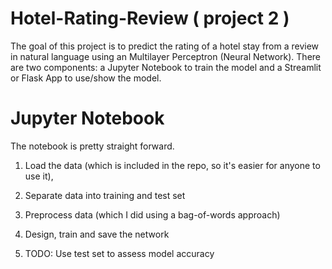 # Hotel-Rating-Review ( project 2 )
The goal of this project is to predict the rating of a hotel stay from a review in natural language using an Multilayer Perceptron (Neural Network). There are two components: a Jupyter Notebook to train the model and a Streamlit or Flask App to use/show the model.

# Jupyter Notebook
The notebook is pretty straight forward.

1. Load the data (which is included in the repo, so it's easier for anyone to use it),

2. Separate data into training and test set

3. Preprocess data (which I did using a bag-of-words approach)

4. Design, train and save the network

5. TODO: Use test set to assess model accuracy

